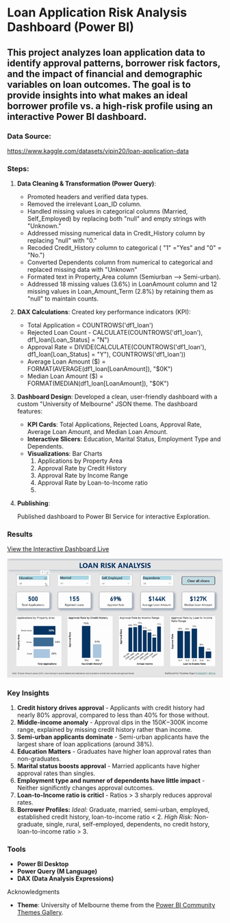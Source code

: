 # Loan Application Risk Analysis Dashboard (Power BI)

This project analyzes loan application data to identify approval patterns, borrower risk factors, and the impact of financial and demographic variables on loan outcomes. The goal is to provide insights into what makes an ideal borrower profile vs. a high-risk profile using an interactive Power BI dashboard.
---

### Data Source:   
https://www.kaggle.com/datasets/vipin20/loan-application-data

### Steps:
1.  **Data Cleaning & Transformation (Power Query)**:
    * Promoted headers and verified data types.
    * Removed the irrelevant Loan_ID column.
    * Handled missing values in categorical columns (Married, Self_Employed) by replacing both "null" and empty strings with "Unknown."
    * Addressed missing numerical data in Credit_History column by replacing "null" with "0."
    * Recoded Credit_History column to categorical ( "1" ="Yes" and "0" = "No.")
    * Converted Dependents column from numerical to categorical and replaced missing data with "Unknown"
    * Formated text in Property_Area column (Semiurban --> Semi-urban).
    * Addressed 18 missing values (3.6%) in LoanAmount column and 12 missing values in Loan_Amount_Term (2.8%) by retaining them as "null" to maintain counts.

2.  **DAX Calculations**:
      Created key performance indicators (KPI): 
     * Total Application = COUNTROWS('df1_loan')
     * Rejected Loan Count - CALCULATE(COUNTROWS('df1_loan'), df1_loan[Loan_Status] = "N")  
     * Approval Rate = DIVIDE(CALCULATE(COUNTROWS('df1_loan'), df1_loan[Loan_Status] = "Y"), COUNTROWS('df1_loan'))  
     * Average Loan Amount ($) = FORMAT(AVERAGE(df1_loan[LoanAmount]), "$0K")  
     * Median Loan Amount ($) = FORMAT(MEDIAN(df1_loan[LoanAmount]), "$0K")
       
3.  **Dashboard Design**: 
      Developed a clean, user-friendly dashboard with a custom "University of Melbourne" JSON theme. 
      The dashboard features:
      * **KPI Cards**: Total Applications, Rejected Loans, Approval Rate, Average Loan Amount, and Median Loan Amount.
      * **Interactive Slicers**: Education, Marital Status, Employment Type and Dependents.
      * **Visualizations**: Bar Charts
        1. Applications by Property Area
        2. Approval Rate by Credit History
        3. Approval Rate by Income Range
        4. Approval Rate by Loan-to-Income ratio
        5. 
 5.  **Publishing**:
    
      Published dashboard to Power BI Service for interactive Exploration.

### Results
 [View the Interactive Dashboard Live](https://app.powerbi.com/view?r=eyJrIjoiYTRhZWJiNTQtNmVkOS00ZjE2LTkxNTItYjBkZTZhM2NhNTMwIiwidCI6IjY2OTA5YjAzLWIxZDctNDNmYS05YmUyLTMzMmVmYzQ1YWUxMCIsImMiOjZ9)


![Loan Risk Analysis Dashboard Preview](Loan_Risk_Analysis_Power_BI.gif)


### Key Insights

1. **Credit history drives approval** - Applicants with credit history had nearly 80% approval, compared to less than 40% for those without.
2. **Middle-income anomaly** - Approval dips in the $150K-$300K income range, explained by missing credit history rather than income.
3. **Semi-urban applicants dominate** - Semi-urban applicants have the largest share of loan applications (around 38%).
4. **Education Matters** - Graduates have higher loan approval rates than non-graduates.
5. **Marital status boosts approval** - Married applicants have higher approval rates than singles.
6. **Employment type and numner of dependents have little impact** - Neither significntly changes approval outcomes.
7. **Loan-to-Income ratio is criticl** - Ratios > 3 sharply reduces approval rates.
8. **Borrower Profiles:**
    *Ideal:* Graduate, married, semi-urban, employed, established credit history, loan-to-income ratio < 2.
   *High Risk:* Non-graduate, single, rural, self-employed, dependents, no credit hstory, loan-to-income ratio > 3.

### Tools

* **Power BI Desktop**
* **Power Query (M Language)**
* **DAX (Data Analysis Expressions)**

Acknowledgments
* **Theme**: University of Melbourne theme from the [Power BI Community Themes Gallery](https://community.fabric.microsoft.com/t5/Themes-Gallery/University-of-Melbourne/td-p/163417).
